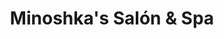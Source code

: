 ---
title: "Minoshka's Salón & Spa"
url: /antigua-guatemala/minoshkas-salon-y-spa/
shop: peluquería
---